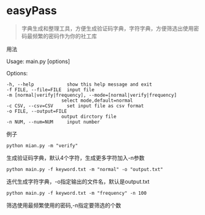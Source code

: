 # easyPass
>字典生成和整理工具，方便生成验证码字典，字符字典，方便筛选出使用密码最频繁的密码作为你的社工库

用法

Usage: main.py [options]

Options:

    -h, --help            show this help message and exit   
    -f FILE, --file=FILE  input file
    -m [normal|verify|frequency], --mode=[normal|verify|frequency]
                        select mode,default=normal
    -c CSV, --csv=CSV     set input file as csv format
    -o FILE, --output=FILE
                        output dirctory file
    -n NUM, --num=NUM     input number
  
  
例子

    python mian.py -m "verify"

生成验证码字典，默认4个字符，生成更多字符加入-n参数
    
    python main.py -f keyword.txt -m "normal" -o "output.txt"

迭代生成字符字典，-o指定输出的文件名，默认是output.txt
    
    python main.py -f keyword.txt -m "frequency" -n 100

筛选使用最频繁使用的密码,-n指定要筛选的个数
